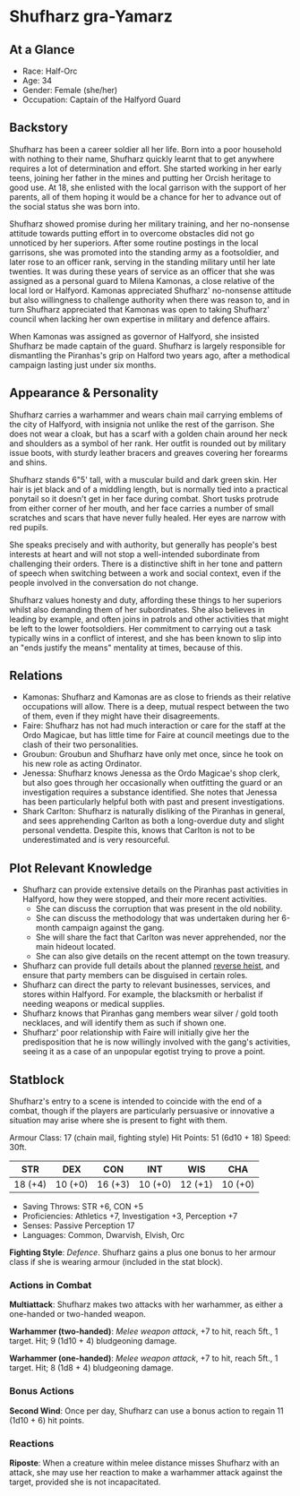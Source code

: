# Shufharz gra-Yamarz

## At a Glance

- Race: Half-Orc
- Age: 34
- Gender: Female (she/her)
- Occupation: Captain of the Halfyord Guard

## Backstory

Shufharz has been a career soldier all her life.
Born into a poor household with nothing to their name, Shufharz quickly learnt that to get anywhere requires a lot of determination and effort.
She started working in her early teens, joining her father in the mines and putting her Orcish heritage to good use.
At 18, she enlisted with the local garrison with the support of her parents, all of them hoping it would be a chance for her to advance out of the social status she was born into.

Shufharz showed promise during her military training, and her no-nonsense attitude towards putting effort in to overcome obstacles did not go unnoticed by her superiors.
After some routine postings in the local garrisons, she was promoted into the standing army as a footsoldier, and later rose to an officer rank, serving in the standing military until her late twenties.
It was during these years of service as an officer that she was assigned as a personal guard to Milena Kamonas, a close relative of the local lord or Halfyord.
Kamonas appreciated Shufharz' no-nonsense attitude but also willingness to challenge authority when there was reason to, and in turn Shufharz appreciated that Kamonas was open to taking Shufharz' council when lacking her own expertise in military and defence affairs.

When Kamonas was assigned as governor of Halfyord, she insisted Shufharz be made captain of the guard.
Shufharz is largely responsible for dismantling the Piranhas's grip on Halford two years ago, after a methodical campaign lasting just under six months.

## Appearance & Personality

Shufharz carries a warhammer and wears chain mail carrying emblems of the city of Halfyord, with insignia not unlike the rest of the garrison.
She does not wear a cloak, but has a scarf with a golden chain around her neck and shoulders as a symbol of her rank.
Her outfit is rounded out by military issue boots, with sturdy leather bracers and greaves covering her forearms and shins.

Shufharz stands 6"5' tall, with a muscular build and dark green skin.
Her hair is jet black and of a middling length, but is normally tied into a practical ponytail so it doesn't get in her face during combat.
Short tusks protrude from either corner of her mouth, and her face carries a number of small scratches and scars that have never fully healed.
Her eyes are narrow with red pupils.

She speaks precisely and with authority, but generally has people's best interests at heart and will not stop a well-intended subordinate from challenging their orders.
There is a distinctive shift in her tone and pattern of speech when switching between a work and social context, even if the people involved in the conversation do not change.

Shufharz values honesty and duty, affording these things to her superiors whilst also demanding them of her subordinates.
She also believes in leading by example, and often joins in patrols and other activities that might be left to the lower footsoldiers.
Her commitment to carrying out a task typically wins in a conflict of interest, and she has been known to slip into an "ends justify the means" mentality at times, because of this.

## Relations

- Kamonas: Shufharz and Kamonas are as close to friends as their relative occupations will allow. There is a deep, mutual respect between the two of them, even if they might have their disagreements.
- Faire: Shufharz has not had much interaction or care for the staff at the Ordo Magicae, but has little time for Faire at council meetings due to the clash of their two personalities.
- Groubun: Groubun and Shufharz have only met once, since he took on his new role as acting Ordinator.
- Jenessa: Shufharz knows Jenessa as the Ordo Magicae's shop clerk, but also goes through her occasionally when outfitting the guard or an investigation requires a substance identified. She notes that Jenessa has been particularly helpful both with past and present investigations.
- Shark Carlton: Shufharz is naturally disliking of the Piranhas in general, and sees apprehending Carlton as both a long-overdue duty and slight personal vendetta. Despite this, knows that Carlton is not to be underestimated and is very resourceful.

## Plot Relevant Knowledge

- Shufharz can provide extensive details on the Piranhas past activities in Halfyord, how they were stopped, and their more recent activities.
  - She can discuss the corruption that was present in the old nobility.
  - She can discuss the methodology that was undertaken during her 6-month campaign against the gang.
  - She will share the fact that Carlton was never apprehended, nor the main hideout located.
  - She can also give details on the recent attempt on the town treasury.
- Shufharz can provide full details about the planned [reverse heist](FIXME), and ensure that party members can be disguised in certain roles.
- Shufharz can direct the party to relevant businesses, services, and stores within Halfyord. For example, the blacksmith or herbalist if needing weapons or medical supplies.
- Shufharz knows that Piranhas gang members wear silver / gold tooth necklaces, and will identify them as such if shown one.
- Shufharz' poor relationship with Faire will initially give her the predisposition that he is now willingly involved with the gang's activities, seeing it as a case of an unpopular egotist trying to prove a point.

## Statblock

Shufharz's entry to a scene is intended to coincide with the end of a combat, though if the players are particularly persuasive or innovative a situation may arise where she is present to fight with them.

Armour Class: 17 (chain mail, fighting style)
Hit Points: 51 (6d10 + 18)
Speed: 30ft.

|   STR   |   DEX   |   CON   |   INT   |   WIS   |   CHA   |
|:-------:|:-------:|:-------:|:-------:|:-------:|:-------:|
| 18 (+4) | 10 (+0) | 16 (+3) | 10 (+0) | 12 (+1) | 10 (+0) |

- Saving Throws: STR +6, CON +5
- Proficiencies: Athletics +7, Investigation +3, Perception +7
- Senses: Passive Perception 17
- Languages: Common, Dwarvish, Elvish, Orc

**Fighting Style**: *Defence*. Shufharz gains a plus one bonus to her armour class if she is wearing armour (included in the stat block).

### Actions in Combat

**Multiattack**: Shufharz makes two attacks with her warhammer, as either a one-handed or two-handed weapon.

**Warhammer (two-handed)**: *Melee weapon attack*, +7 to hit, reach 5ft., 1 target. Hit; 9 (1d10 + 4) bludgeoning damage.

**Warhammer (one-handed)**: *Melee weapon attack*, +7 to hit, reach 5ft., 1 target. Hit; 8 (1d8 + 4) bludgeoning damage.

### Bonus Actions

**Second Wind**: Once per day, Shufharz can use a bonus action to regain 11 (1d10 + 6) hit points.

### Reactions

**Riposte**: When a creature within melee distance misses Shufharz with an attack, she may use her reaction to make a warhammer attack against the target, provided she is not incapacitated.
